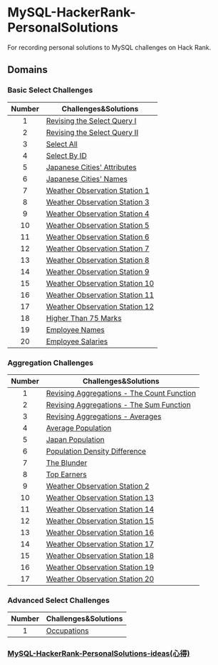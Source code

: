 # MySQL-HackerRank-PersonalSolutions
For recording personal solutions to MySQL challenges on Hack Rank.

## Domains

### Basic Select Challenges
| Number | Challenges&Solutions |
|:------:|------------|
| 1 | [Revising the Select Query I](https://github.com/Solaris-star/MySQL-HackerRank-PersonalSolutions/blob/main/Basic-Selects-Challenges/Revising%20the%20Select%20Query%20I.SQL)
| 2 | [Revising the Select Query II](https://github.com/Solaris-star/MySQL-HackerRank-PersonalSolutions/blob/main/Basic-Selects-Challenges/Revising%20the%20Select%20Query%20II.SQL)
| 3 | [Select All](https://github.com/Solaris-star/MySQL-HackerRank-PersonalSolutions/blob/main/Basic-Selects-Challenges/Select%20All.SQL)
| 4 | [Select By ID](https://github.com/Solaris-star/MySQL-HackerRank-PersonalSolutions/blob/main/Basic-Selects-Challenges/Select%20By%20ID.SQL)
| 5 | [Japanese Cities' Attributes](https://github.com/Solaris-star/MySQL-HackerRank-PersonalSolutions/blob/main/Basic-Selects-Challenges/Japanese%20Cities'%20Attributes.SQL)
| 6 | [Japanese Cities' Names](https://github.com/Solaris-star/MySQL-HackerRank-PersonalSolutions/blob/main/Basic-Selects-Challenges/Japanese%20Cities'%20Names.SQL)
| 7 | [Weather Observation Station 1](https://github.com/Solaris-star/MySQL-HackerRank-PersonalSolutions/blob/main/Basic-Selects-Challenges/Weather%20Observation%20Station%201.SQL)
| 8 | [Weather Observation Station 3](https://github.com/Solaris-star/MySQL-HackerRank-PersonalSolutions/blob/main/Basic-Selects-Challenges/Weather%20Observation%20Station%203.SQL)
| 9 | [Weather Observation Station 4](https://github.com/Solaris-star/MySQL-HackerRank-PersonalSolutions/blob/main/Basic-Selects-Challenges/Weather%20Observation%20Station%204.SQL)
| 10| [Weather Observation Station 5](https://github.com/Solaris-star/MySQL-HackerRank-PersonalSolutions/blob/main/Basic-Selects-Challenges/Weather%20Observation%20Station%2010.SQL)
| 11| [Weather Observation Station 6](https://github.com/Solaris-star/MySQL-HackerRank-PersonalSolutions/blob/main/Basic-Selects-Challenges/Weather%20Observation%20Station%2010.SQL)
| 12| [Weather Observation Station 7](https://github.com/Solaris-star/MySQL-HackerRank-PersonalSolutions/blob/main/Basic-Selects-Challenges/Weather%20Observation%20Station%207.SQL)
| 13| [Weather Observation Station 8](https://github.com/Solaris-star/MySQL-HackerRank-PersonalSolutions/blob/main/Basic-Selects-Challenges/Weather%20Observation%20Station%208.SQL)
| 14| [Weather Observation Station 9](https://github.com/Solaris-star/MySQL-HackerRank-PersonalSolutions/blob/main/Basic-Selects-Challenges/Weather%20Observation%20Station%209.SQL)
| 15| [Weather Observation Station 10](https://github.com/Solaris-star/MySQL-HackerRank-PersonalSolutions/blob/main/Basic-Selects-Challenges/Weather%20Observation%20Station%2010.SQL)
| 16| [Weather Observation Station 11](https://github.com/Solaris-star/MySQL-HackerRank-PersonalSolutions/blob/main/Basic-Selects-Challenges/Weather%20Observation%20Station%2011.SQL)
| 17| [Weather Observation Station 12](https://github.com/Solaris-star/MySQL-HackerRank-PersonalSolutions/blob/main/Basic-Selects-Challenges/Weather%20Observation%20Station%2012.SQL)
| 18| [Higher Than 75 Marks](https://github.com/Solaris-star/MySQL-HackerRank-PersonalSolutions/blob/main/Basic-Selects-Challenges/Higher%20Than%2075%20Marks.SQL)
| 19| [Employee Names](https://github.com/Solaris-star/MySQL-HackerRank-PersonalSolutions/blob/main/Basic-Selects-Challenges/Employee%20Names.SQL)
| 20| [Employee Salaries](https://github.com/Solaris-star/MySQL-HackerRank-PersonalSolutions/blob/main/Basic-Selects-Challenges/Employee%20Salaries.SQL)

### Aggregation Challenges
| Number | Challenges&Solutions | 
|:------:|------------|
| 1 | [Revising Aggregations - The Count Function](https://github.com/Solaris-star/MySQL-HackerRank-PersonalSolutions/blob/main/Aggregations%20Challenges/Revising%20Aggregations%20-%20The%20Count%20Function.SQL) | 
| 2 | [Revising Aggregations - The Sum Function](https://github.com/Solaris-star/MySQL-HackerRank-PersonalSolutions/blob/main/Aggregations%20Challenges/Revising%20Aggregations%20-%20The%20Sum%20Function.SQL)|
| 3 | [Revising Aggregations - Averages](https://github.com/Solaris-star/MySQL-HackerRank-PersonalSolutions/blob/main/Aggregations%20Challenges/Revising%20Aggregations%20-%20Averages.SQL)|
| 4 | [Average Population](https://github.com/Solaris-star/MySQL-HackerRank-PersonalSolutions/blob/main/Aggregations%20Challenges/Average%20Population.SQL)|
| 5 | [Japan Population](https://github.com/Solaris-star/MySQL-HackerRank-PersonalSolutions/blob/main/Aggregations%20Challenges/Japan%20Population.SQL)|
| 6 | [Population Density Difference](https://github.com/Solaris-star/MySQL-HackerRank-PersonalSolutions/blob/main/Aggregations%20Challenges/Population%20Density%20Difference.SQL)|
| 7 | [The Blunder](https://github.com/Solaris-star/MySQL-HackerRank-PersonalSolutions/blob/main/Aggregations%20Challenges/The%20Blunder.SQL)
| 8 | [Top Earners](https://github.com/Solaris-star/MySQL-HackerRank-PersonalSolutions/blob/main/Aggregations%20Challenges/Top%20Earner.SQL) |  
| 9 | [Weather Observation Station 2](https://github.com/Solaris-star/MySQL-HackerRank-PersonalSolutions/blob/main/Aggregations%20Challenges/Weather%20Observation%20Station%202.SQL) |
| 10| [Weather Observation Station 13](https://github.com/Solaris-star/MySQL-HackerRank-PersonalSolutions/blob/main/Aggregations%20Challenges/Weather%20Observation%20Station%2013.SQL) |
| 11| [Weather Observation Station 14](https://github.com/Solaris-star/MySQL-HackerRank-PersonalSolutions/blob/main/Aggregations%20Challenges/Weather%20Observation%20Station%2014.SQL) |
| 12| [Weather Observation Station 15](https://github.com/Solaris-star/MySQL-HackerRank-PersonalSolutions/blob/main/Aggregations%20Challenges/Weather%20Observation%20Station%2015.SQL) |
| 13| [Weather Observation Station 16](https://github.com/Solaris-star/MySQL-HackerRank-PersonalSolutions/blob/main/Aggregations%20Challenges/Weather%20Observation%20Station%2016.SQL) |
| 14| [Weather Observation Station 17](https://github.com/Solaris-star/MySQL-HackerRank-PersonalSolutions/blob/main/Aggregations%20Challenges/Weather%20Observation%20Station%2017.SQL) |
| 15| [Weather Observation Station 18](https://github.com/Solaris-star/MySQL-HackerRank-PersonalSolutions/blob/main/Aggregations%20Challenges/Weather%20Observation%20Station%2018.SQL) |
| 16| [Weather Observation Station 19](https://github.com/Solaris-star/MySQL-HackerRank-PersonalSolutions/blob/main/Aggregations%20Challenges/Weather%20Observation%20Station%2016.SQL) |
| 17| [Weather Observation Station 20](htthttps://github.com/Solaris-star/MySQL-HackerRank-PersonalSolutions/blob/main/Aggregations%20Challenges/Weather%20Observation%20Station%2020.SQL) |

### Advanced Select Challenges

| Number | Challenges&Solutions |
|:------:|------------|
| 1 |[Occupations](https://github.com/Solaris-star/MySQL-HackerRank-PersonalSolutions/blob/main/Advanced%20Select/Occupations.SQL) 


### [MySQL-HackerRank-PersonalSolutions-ideas(心得)](https://github.com/Solaris-star/MySQL-HackerRank-PersonalSolutions/tree/main/MySQL-HackerRank-PersonalSolutions-ideas(%E5%BF%83%E5%BE%97))













